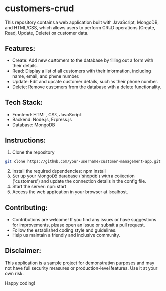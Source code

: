 # customers-crud
This repository contains a web application built with JavaScript, MongoDB, and HTML/CSS, which allows users to perform CRUD operations (Create, Read, Update, Delete) on customer data.

## Features:
- Create: Add new customers to the database by filling out a form with their details.
- Read: Display a list of all customers with their information, including name, email, and phone number.
- Update: Edit and update customer details, such as their  phone number.
- Delete: Remove customers from the database with a delete functionality.

## Tech Stack:
- Frontend: HTML, CSS, JavaScript
- Backend: Node.js, Express.js
- Database: MongoDB 

## Instructions:
1. Clone the repository: 
```bash
git clone https://github.com/your-username/customer-management-app.git
```
2. Install the required dependencies: npm install
3. Set up your MongoDB database ('shopdb') with a collection ('customers') and update the connection details in the config file.
4. Start the server: npm start
5. Access the web application in your browser at localhost.

## Contributing:
- Contributions are welcome! If you find any issues or have suggestions for improvements, please open an issue or submit a pull request.
- Follow the established coding style and guidelines.
- Help us maintain a friendly and inclusive community.

## Disclaimer:
This application is a sample project for demonstration purposes and may not have full security measures or production-level features. Use it at your own risk.

Happy coding!

